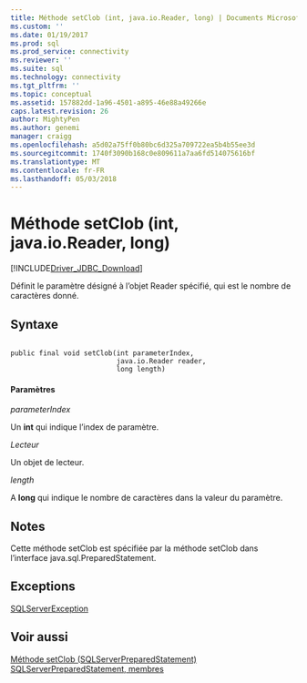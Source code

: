 ```yaml
---
title: Méthode setClob (int, java.io.Reader, long) | Documents Microsoft
ms.custom: ''
ms.date: 01/19/2017
ms.prod: sql
ms.prod_service: connectivity
ms.reviewer: ''
ms.suite: sql
ms.technology: connectivity
ms.tgt_pltfrm: ''
ms.topic: conceptual
ms.assetid: 157882dd-1a96-4501-a895-46e88a49266e
caps.latest.revision: 26
author: MightyPen
ms.author: genemi
manager: craigg
ms.openlocfilehash: a5d02a75ff0b80bc6d325a709722ea5b4b55ee3d
ms.sourcegitcommit: 1740f3090b168c0e809611a7aa6fd514075616bf
ms.translationtype: MT
ms.contentlocale: fr-FR
ms.lasthandoff: 05/03/2018
---
```

# <a name="setclob-method-int-javaioreader-long"></a>Méthode setClob (int, java.io.Reader, long)
[!INCLUDE[Driver_JDBC_Download](../../../includes/driver_jdbc_download.md)]

  Définit le paramètre désigné à l’objet Reader spécifié, qui est le nombre de caractères donné.  
  
## <a name="syntax"></a>Syntaxe  
  
```  
  
public final void setClob(int parameterIndex,  
                          java.io.Reader reader,  
                          long length)  
```  
  
#### <a name="parameters"></a>Paramètres  
 *parameterIndex*  
  
 Un **int** qui indique l’index de paramètre.  
  
 *Lecteur*  
  
 Un objet de lecteur.  
  
 *length*  
  
 A **long** qui indique le nombre de caractères dans la valeur du paramètre.  
  
## <a name="remarks"></a>Notes  
 Cette méthode setClob est spécifiée par la méthode setClob dans l’interface java.sql.PreparedStatement.  
  
## <a name="exceptions"></a>Exceptions  
 [SQLServerException](../../../connect/jdbc/reference/sqlserverexception-class.md)  
  
## <a name="see-also"></a>Voir aussi  
 [Méthode setClob &#40;SQLServerPreparedStatement&#41;](../../../connect/jdbc/reference/setclob-method-sqlserverpreparedstatement.md)   
 [SQLServerPreparedStatement, membres](../../../connect/jdbc/reference/sqlserverpreparedstatement-members.md)  
  
  
